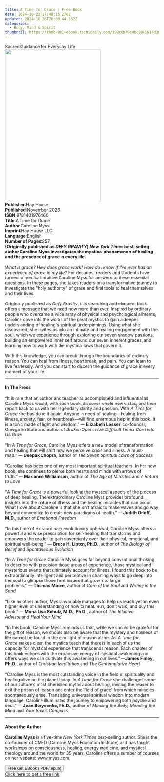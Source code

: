 ```yaml
---
title: A Time for Grace | Free Book
date: 2024-10-22T17:48:15.276Z
updated: 2024-10-26T20:00:44.362Z
categories:
  - Body, Mind & Spirit
thumbnail: https://thmb-001-ebook.techidaily.com/198c0b70c4bc8841614d3660ba299e1a0fbb5cf6e6d0814497c3d131d961a780.jpg
---
```

<main id="book-container">
  <div class="flex flex-col">
    <div class="book-brief flex-1 py-6 px-4 sm:p-6 md:py-10 md:px-8">
      <!-- brief-->
      <div class="book-brief-main">Sacred Guidance for Everyday Life</div>
    </div>
    <div
      class="book-meta-info flex-1 grid gap-4 col-start-1 col-end-3 row-start-1 sm:mb-6 sm:grid-cols-4 lg:gap-6 lg:col-start-2 lg:row-end-6 lg:row-span-6 lg:mb-0"
    >
      <div
        class="book-meta-info-left place-content-center mt-4 p-4 text-sm leading-6 col-start-2 col-span-2 dark:text-slate-400"
      >
        <img
          class="w-full h-500 object-cover rounded-lg sm:h-255 sm:col-span-2 lg:col-span-full"
          src="https://img-001-ebook.techidaily.com/df8e1ffb4d6ea4df0dc63d9f72031436e9de75bfd7d65aa18ddddb72f1c85dd3.jpg"
          alt=""
          width="312"
          height="500"
        />
      </div>
      <div
        class="book-meta-info-right mt-2 col-start-1 row-start-2 col-span-3 self-center"
      >
        <!-- meta data  -->
        <div class="flex flex-col px-4 md:px-8">
          <div class="flex-1">
            <strong>Publisher</strong>:<span class="px-2">Hay House</span>
          </div>
          <div class="flex-1">
            <strong>Published</strong>:<span class="px-2">November 2023</span>
          </div>
          <div class="flex-1">
            <strong>ISBN</strong>:<span class="px-2">9781401976460</span>
          </div>
          <div class="flex-1">
            <strong>Title</strong>:<span class="px-2">A Time for Grace</span>
          </div>
          <div class="flex-1">
            <strong>Author</strong>:<span class="px-2">Caroline Myss</span>
          </div>
          <div class="flex-1">
            <strong>Imprint</strong>:<span class="px-2">Hay House LLC</span>
          </div>
          <div class="flex-1">
            <strong>Language</strong>:<span class="px-2">English</span>
          </div>
          <div class="flex-1">
            <strong>Number of Pages</strong>:<span class="px-2">257</span>
          </div>
        </div>
      </div>
    </div>
    <div class="book-description flex-1 py-6 px-4 sm:p-6 md:py-10 md:px-8">
      <div class="book-description-main">
        <div accordion-content="" id="description">
          <b
            >(Originally published as <i>DEFY GRAVITY</i>)
            <i>New York Times</i> best-selling author Caroline Myss investigates
            the mystical phenomenon of healing and the presence of grace in
            every life.</b
          ><br /><br /><i
            >What is grace? How does grace work? How do I know if I've ever had
            an experience of grace in my life?</i
          >
          For decades, readers and students have turned to medical intuitive
          Caroline Myss for answers to these essential questions. In these
          pages, she takes readers on a transformative journey to investigate
          the "holy authority" of grace and find tools to heal themselves and
          their lives.<br /><br />Originally published as <i>Defy Gravity</i>,
          this searching and eloquent book offers a message that we need now
          more than ever. Inspired by ordinary people who overcame a wide array
          of physical and psychological ailments, Caroline dove into the works
          of the great mystics to gain a deeper understanding of healing's
          spiritual underpinnings. Using what she discovered, she invites us
          into an intimate and healing engagement with the soul, which we
          experience through exploring our seven shadow passions, building an
          empowered inner self around our seven inherent graces, and learning
          how to work with the mystical laws that govern it.<br /><br />With
          this knowledge, you can break through the boundaries of ordinary
          reason. You can heal from illness, heartbreak, and pain. You can learn
          to live fearlessly. And you can start to discern the guidance of grace
          in every moment of your life.
        </div>
        <div class="accordion-fader"></div>
      </div>
    </div>
    <div class="book-excerpts flex-1 py-6 px-4 sm:p-6 md:py-10 md:px-8">
      <!-- excerpts-->
      <div class="book-excerpts-main">
        <hr />
        <h4 class="placeholder placeholder-heading">
          <span>In The Press</span>
        </h4>
        <p>
          “It is rare that an author and teacher as accomplished and influential
          as Caroline Myss would, with each book, discover whole new vistas, and
          then report back to us with her legendary clarity and passion.
          With&nbsp;<i>A Time for Grace</i>&nbsp;she has done it again. Anyone
          in need of healing—healing from illness, anxiety, fear, or
          heartbreak—will find enormous help in this book. It is a tonic made of
          light and wisdom.”&nbsp;—&nbsp;<b>Elizabeth Lesser</b>, co-founder,
          Omega Institute and author of&nbsp;<i
            >Broken Open: How Difficult Times Can Help Us Grow</i
          ><br /><br />“In&nbsp;<i>A Time for Grace</i>, Caroline Myss offers a
          new model of transformation and healing that will shift how we
          perceive crisis and illness. A must-read.”&nbsp;—&nbsp;<b
            >Deepak Chopra</b
          >, author of&nbsp;<i>The Seven Spiritual Laws of Success</i
          ><br /><br />“Caroline has been one of my most important spiritual
          teachers. In her new book, she continues to pierce both hearts and
          minds with arrows of truth.”&nbsp;—&nbsp;<b>Marianne Williamson</b>,
          author of&nbsp;<i>The Age of Miracles</i>&nbsp;and&nbsp;<i
            >A Return to Love</i
          ><br /><br />“<i>A Time for Grace</i>&nbsp;is a powerful look at the
          mystical aspects of the process of deep healing. The extraordinary
          Caroline Myss provides profound insights into the nature of illness
          and the healing miracles that can occur. What I love about Caroline is
          that she isn’t afraid to make waves and go way beyond convention to
          create new paradigms of health.”&nbsp;—&nbsp;<b>Judith Orloff, M.D.</b
          >, author of&nbsp;<i>Emotional Freedom</i><br /><br />“In this time of
          extraordinary evolutionary upheaval, Caroline Myss offers a powerful
          and wise prescription for self-healing that transforms and empowers
          the reader to gain sovereignty over their physical, emotional, and
          spiritual well-being.”&nbsp;—&nbsp;<b>Bruce H. Lipton, Ph.D.</b>,
          author of&nbsp;<i>The Biology of Belief</i>&nbsp;and&nbsp;<i
            >Spontaneous Evolution</i
          ><br /><br />“In&nbsp;<i>A Time for Grace</i>&nbsp;Caroline Myss goes
          far beyond conventional thinking to describe with precision those
          areas of experience, those mystical and mysterious events that
          ultimately account for illness. I found this book to be
          extraordinarily intelligent and perceptive in charting ways to go deep
          into the soul to glimpse those faint issues that grow into large
          problems.”&nbsp;—&nbsp;<b>Thomas Moore</b>, author of&nbsp;<i
            >Care of the Soul </i
          >and&nbsp;<i>Writing in the Sand</i><br /><br />“Like no other author,
          Myss invariably manages to help us reach yet an even higher level of
          understanding of how to heal. Run, don’t walk, and buy this
          book.”&nbsp;—&nbsp;<b>Mona Lisa Schulz, M.D., Ph.D.</b>, author
          of&nbsp;<i>The Intuitive Advisor</i>&nbsp;and&nbsp;<i
            >Heal Your Mind</i
          ><br /><br />“In this book, Caroline Myss reminds us that, while we
          should be grateful for the gift of reason, we should also be aware
          that the mystery and holiness of life cannot be found in the dim light
          of reason alone. As&nbsp;<i>A Time for Grace</i>&nbsp;makes clear, the
          mystics teach that there is in each of us the capacity for mystical
          experience that transcends reason. Each chapter of this book echoes
          with the expansive energy of mystical awakening and offers ways we can
          cultivate this awakening in our lives.”&nbsp;—<b
            >James Finley, Ph.D.</b
          >, author of&nbsp;<i>Christian Meditation</i>&nbsp;and&nbsp;<i
            >The Contemplative Heart</i
          ><br /><br />“Caroline Myss is the most outstanding voice in the field
          of spirituality and healing alive on the planet today. In&nbsp;<i
            >A Time for Grace</i
          >&nbsp;she challenges some of our culture’s most cherished myths about
          healing, inviting the reader to exit the prison of reason and enter
          the ‘field of grace’ from which miracles spontaneously arise.
          Translating universal spiritual wisdom into modern language, Caroline
          illuminates the journey to empowering both psyche and
          soul.”&nbsp;—&nbsp;<b>Joan Borysenko, Ph.D.</b>, author of&nbsp;<i
            >Minding the Body, Mending the Mind</i
          >&nbsp;and&nbsp;<i>Your Soul’s Compass</i>
        </p>
      </div>
    </div>
    <div class="book-about-author flex-1 py-6 px-4 sm:p-6 md:py-10 md:px-8">
      <!-- about author-->
      <div class="book-main-author-main">
        <hr />
        <h4 class="placeholder placeholder-heading">
          <span>About the Author</span>
        </h4>
        <p>
          <b>Caroline Myss </b>is a five-time <i>New York Times</i> best-selling
          author. She is the co-founder of CMED (Caroline Myss Education
          Institute) and has taught workshops on consciousness, healing, energy
          medicine, and mystical theology around the world for 35 years.
          Caroline offers a number of courses on her website: www.myss.com.
        </p>
      </div>
    </div>
    <div class="book-free-get flex-1 py-6 px-4 sm:p-6 md:py-10 md:px-8">
      <button
        id="btn-free-get"
        class="bg-blue-500 hover:bg-blue-700 text-white font-bold py-2 px-4 rounded"
      >
        Free Get EBook (.PDF/.epub)
      </button>
      <div id="countdown-display" class="px-2 text-lg mt-2"></div>
      <a
        id="free-link"
        class="hidden bg-blue-500 hover:bg-blue-700 text-white font-bold py-2 px-4 rounded"
        href="https://www.ebooks.com/en-us/book/210817344/a-time-for-grace/caroline-myss/"
        target="_blank"
        >Click here to get a free link</a
      >
    </div>
    <script>
      let countdownTime = 0;
      let countdownInterval = null;
      document
        .getElementById('btn-free-get')
        .addEventListener('click', startCountdown);
      function startCountdown() {
        countdownTime = new Date().getTime() + 60000 * 3;
        countdownInterval = setInterval(updateCountdown, 1000);
        document.getElementById('btn-free-get').disabled = true;
        document
          .getElementById('btn-free-get')
          .classList.add('bg-gray-500', 'cursor-not-allowed');
      }
      function updateCountdown() {
        let currentTime = new Date().getTime();
        let timeLeft = countdownTime - currentTime;
        let secondsLeft = Math.floor(timeLeft / 1000);
        document.getElementById('countdown-display').innerHTML =
          `Remaining time: ${secondsLeft} seconds.`;
        if (secondsLeft <= 0) {
          clearInterval(countdownInterval);
          document.getElementById('btn-free-get').classList.add('hidden');
          document.getElementById('free-link').classList.remove('hidden');
          document.getElementById('countdown-display').innerHTML = '';
        }
      }
    </script>
  </div>
</main>

<ins class="adsbygoogle"
      style="display:block"
      data-ad-client="ca-pub-7571918770474297"
      data-ad-slot="8358498916"
      data-ad-format="auto"
      data-full-width-responsive="true"></ins>
    